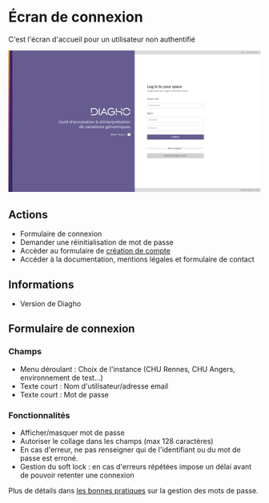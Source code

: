 # Écran de connexion

C'est l'écran d'accueil pour un utilisateur non authentifié

[![Ecran de connexion](./../../../images/mockup/connect.png)](./../../../images/mockup/connect.png)

## Actions

- Formulaire de connexion
- Demander une réinitialisation de mot de passe
- Accéder au formulaire de [création de compte](./signup.md)
- Accéder à la documentation, mentions légales et formulaire de contact

## Informations

- Version de Diagho

## Formulaire de connexion

### Champs

- Menu déroulant : Choix de l'instance (CHU Rennes, CHU Angers, environnement de test…)
- Texte court : Nom d'utilisateur/adresse email
- Texte court : Mot de passe

### Fonctionnalités

- Afficher/masquer mot de passe
- Autoriser le collage dans les champs (max 128 caractères)
- En cas d'erreur, ne pas renseigner qui de l'identifiant ou du mot de passe est erroné.
- Gestion du soft lock : en cas d'erreurs répétées impose un délai avant de pouvoir retenter une connexion

Plus de détails dans [les bonnes pratiques](../../back-end/passwords.md) sur la gestion des mots de passe.

